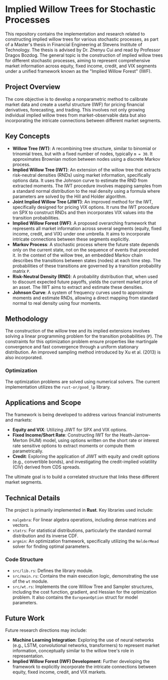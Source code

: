 # Implied Willow Trees for Stochastic Processes

This repository contains the implementation and research related to constructing implied willow trees for various stochastic processes, as part of a Master's thesis in Financial Engineering at Stevens Institute of Technology. The thesis is advised by Dr. Zhenyu Cui and read by Professor Dragos Bozdog. The general topic is the construction of implied willow trees for different stochastic processes, aiming to represent comprehensive market information across equity, fixed income, credit, and VIX segments under a unified framework known as the "Implied Willow Forest" (IWF).

## Project Overview

The core objective is to develop a nonparametric method to calibrate market data and create a useful structure (IWF) for pricing financial derivatives, forecasting, and trading. This involves not only growing individual implied willow trees from market-observable data but also incorporating the intricate connections between different market segments.

## Key Concepts

* **Willow Tree (WT)**: A recombining tree structure, similar to binomial or trinomial trees, but with a fixed number of nodes, typically `m = 30`. It approximates Brownian motion between nodes using a discrete Markov process.
* **Implied Willow Tree (IWT)**: An extension of the willow tree that extracts risk-neutral densities (RNDs) using market information, specifically options data. It uses the Johnson curve to estimate the RND from extracted moments. The IWT procedure involves mapping samples from a standard normal distribution to the real density using a formula where parameters are solved by the Hill and Holder algorithm.
* **Joint Implied Willow Tree (JIWT)**: An improved method for the IWT, specifically designed for pricing VIX options. It runs the IWT procedure on SPX to construct RNDs and then incorporates VIX values into the transition probabilities.
* **Implied Willow Forest (IWF)**: A proposed overarching framework that represents all market information across several segments (equity, fixed income, credit, and VIX) under one umbrella. It aims to incorporate intricate connections between these segments explicitly.
* **Markov Process**: A stochastic process where the future state depends only on the current state, not on the sequence of events that preceded it. In the context of the willow tree, an embedded Markov chain describes the transitions between states (nodes) at each time step. The probabilities of these transitions are governed by a transition probability matrix `P`.
* **Risk-Neutral Density (RND)**: A probability distribution that, when used to discount expected future payoffs, yields the current market price of an asset. The IWT aims to extract and estimate these densities.
* **Johnson Curve**: A system of frequency curves used to approximate moments and estimate RNDs, allowing a direct mapping from standard normal to real density using four moments.

## Methodology

The construction of the willow tree and its implied extensions involves solving a linear programming problem for the transition probabilities (`P`). The constraints for this optimization problem ensure properties like martingale convergence and fast convergence through a uniform stationary distribution. An improved sampling method introduced by Xu et al. (2013) is also incorporated.

### Optimization

The optimization problems are solved using numerical solvers. The current implementation utilizes the `rust-or/good_lp` library.

## Applications and Scope

The framework is being developed to address various financial instruments and markets:

* **Equity and VIX**: Utilizing JIWT for SPX and VIX options.
* **Fixed Income/Short Rate**: Constructing IWT for the Heath-Jarrow-Merton (HJM) model, using options written on the short rate or interest rate sensitive options to extract moments or compute them parametrically.
* **Credit**: Exploring the application of JIWT with equity and credit options (e.g., convertible bonds), and investigating the credit-implied volatility (CIV) derived from CDS spreads.

The ultimate goal is to build a correlated structure that links these different market segments.

## Technical Details

The project is primarily implemented in **Rust**. Key libraries used include:

* `nalgebra`: For linear algebra operations, including dense matrices and vectors.
* `statrs`: For statistical distributions, particularly the standard normal distribution and its inverse CDF.
* `argmin`: An optimization framework, specifically utilizing the `NelderMead` solver for finding optimal parameters.

### Code Structure

* `src/lib.rs`: Defines the library module.
* `src/main.rs`: Contains the main execution logic, demonstrating the use of the `wt` module.
* `src/wt.rs`: Implements the core Willow Tree and Sampler structures, including the cost function, gradient, and Hessian for the optimization problem. It also contains the `EuropeanOption` struct for model parameters.

## Future Work

Future research directions may include:

* **Machine Learning Integration**: Exploring the use of neural networks (e.g., LSTM, convolutional networks, transformers) to represent market information, conceptually similar to the willow tree's role in representation.
* **Implied Willow Forest (IWF) Development**: Further developing the framework to explicitly incorporate the intricate connections between equity, fixed income, credit, and VIX markets.
